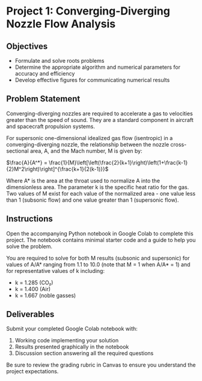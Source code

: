 # Project 1: Converging-Diverging Nozzle Flow Analysis

## Objectives
- Formulate and solve roots problems
- Determine the appropriate algorithm and numerical parameters for accuracy and efficiency
- Develop effective figures for communicating numerical results

## Problem Statement
Converging-diverging nozzles are required to accelerate a gas to velocities greater than the speed of sound. They are a standard component in aircraft and spacecraft propulsion systems.

For supersonic one-dimensional idealized gas flow (isentropic) in a converging-diverging nozzle, the relationship between the nozzle cross-sectional area, A, and the Mach number, M is given by:

$\frac{A}{A^*} = \frac{1}{M}\left[\left(\frac{2}{k+1}\right)\left(1+\frac{k-1}{2}M^2\right)\right]^{\frac{k+1}{2(k-1)}}$

Where A* is the area at the throat used to normalize A into the dimensionless area. The parameter k is the specific heat ratio for the gas. Two values of M exist for each value of the normalized area - one value less than 1 (subsonic flow) and one value greater than 1 (supersonic flow).

## Instructions
Open the accompanying Python notebook in Google Colab to complete this project. The notebook contains minimal starter code and a guide to help you solve the problem.

You are required to solve for both M results (subsonic and supersonic) for values of A/A* ranging from 1.1 to 10.0 (note that M = 1 when A/A* = 1) and for representative values of k including:
- k = 1.285 (CO₂)
- k = 1.400 (Air)
- k = 1.667 (noble gasses)

## Deliverables
Submit your completed Google Colab notebook with:
1. Working code implementing your solution
2. Results presented graphically in the notebook
3. Discussion section answering all the required questions

Be sure to review the grading rubric in Canvas to ensure you understand the project expectations.